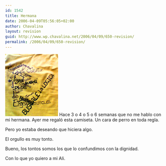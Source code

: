 ```yaml
---
id: 1542
title: Hermana
date: 2006-04-09T05:56:05+02:00
author: Chavalina
layout: revision
guid: http://www.wp.chavalina.net/2006/04/09/650-revision/
permalink: /2006/04/09/650-revision/
---
```

<img class="imgizqda" src="/imagenes/fotos/camiseta-filosofia-06.jpg" alt="Camiseta de las fiestas de Filosof&iacute;a de 2006" /> Hace 3 o 4 o 5 o 6 semanas que no me hablo con mi hermana. Ayer me regal&oacute; esta camiseta. Un cara de perro en toda regla.

Pero yo estaba deseando que hiciera algo.

El orgullo es muy tonto. 

Bueno, los tontos somos los que lo confundimos con la dignidad.

Con lo que yo quiero a mi Ali.